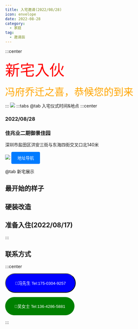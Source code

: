 ```yaml
---
title: 入宅邀请(2022/08/28)
icon: envelope
date: 2022-08-28
category:
  - 家庭
tag:
  - 邀请函
---
```

:::center

<font size="10" color="red" style="font-family: 'Noto Serif SC', serif;">新宅入伙</font>
<br>

<font size="6" color="orange" style="font-family: 'Noto Serif SC', serif;">冯府乔迁之喜，恭候您的到来</font>

:::
![](https://pan.4a1801.life/d/Onedrive-4A1801/%E4%B8%AA%E4%BA%BA%E5%BB%BA%E7%AB%99/public/article/%E5%AE%B6%E5%BA%AD/%E9%82%80%E8%AF%B7%E5%87%BD/%E5%85%A5%E5%AE%85%E9%82%80%E8%AF%B7/20220828%E5%85%A5%E5%AE%85%E9%82%80%E8%AF%B7-%E8%83%8C%E6%99%AF%E5%9B%BE.webp)
:::tabs
@tab 入宅仪式时间&地点
:::center

### 2022/08/28

### 佳兆业二期御景佳园

深圳市盐田区洪安三街与东海四街交叉口北140米

[![](https://pan.4a1801.life/d/Onedrive-4A1801/%E4%B8%AA%E4%BA%BA%E5%BB%BA%E7%AB%99/public/article/%E5%AE%B6%E5%BA%AD/%E9%82%80%E8%AF%B7%E5%87%BD/%E5%85%A5%E5%AE%85%E9%82%80%E8%AF%B7/20220828%E5%85%A5%E5%AE%85%E9%82%80%E8%AF%B7-%E5%9C%B0%E5%9D%80%E6%88%AA%E5%9B%BE.webp)](https://amap.com/place/B0IA1AUI7G)
<button type="button" style="padding: 10px 20px; background-color: #007bff; color: #fff; border: none; border-radius: 4px;" onclick="window.location.href='https://amap.com/place/B0IA1AUI7G'">地址导航</button>

@tab 新宅展示

## 最开始的样子

<VideoPlayer
src="https://pan.4a1801.life/d/Onedrive-4A1801/%E4%B8%AA%E4%BA%BA%E5%BB%BA%E7%AB%99/public/article/%E5%AE%B6%E5%BA%AD/%E9%82%80%E8%AF%B7%E5%87%BD/%E5%85%A5%E5%AE%85%E9%82%80%E8%AF%B7/20211117%E7%A7%81%E4%B8%8B%E9%AA%8C%E6%88%BF.mp4"  
poster="https://pan.4a1801.life/d/Onedrive-4A1801/%E4%B8%AA%E4%BA%BA%E5%BB%BA%E7%AB%99/public/article/%E5%AE%B6%E5%BA%AD/%E9%82%80%E8%AF%B7%E5%87%BD/%E5%85%A5%E5%AE%85%E9%82%80%E8%AF%B7/2021117%E7%83%82%E5%A4%A7%E9%97%A8.webp"  />

## 硬装改造

<VideoPlayer
src="https://pan.4a1801.life/d/Onedrive-4A1801/%E4%B8%AA%E4%BA%BA%E5%BB%BA%E7%AB%99/public/article/%E5%AE%B6%E5%BA%AD/%E9%82%80%E8%AF%B7%E5%87%BD/%E5%85%A5%E5%AE%85%E9%82%80%E8%AF%B7/4A1801%E7%A1%AC%E8%A3%85%E8%AE%B0%E5%BD%95.mp4"  
poster="https://pan.4a1801.life/d/Onedrive-4A1801/%E4%B8%AA%E4%BA%BA%E5%BB%BA%E7%AB%99/public/article/%E5%AE%B6%E5%BA%AD/%E9%82%80%E8%AF%B7%E5%87%BD/%E5%85%A5%E5%AE%85%E9%82%80%E8%AF%B7/2022.4.22%20%E6%88%BF%E9%97%B4%E7%A9%BA%E8%B0%83%E5%AE%89%E8%A3%85.webp"  />

## 准备入住(2022/08/17)

<VideoPlayer
src="https://pan.4a1801.life/d/Onedrive-4A1801/%E4%B8%AA%E4%BA%BA%E5%BB%BA%E7%AB%99/public/article/%E5%AE%B6%E5%BA%AD/%E9%82%80%E8%AF%B7%E5%87%BD/%E5%85%A5%E5%AE%85%E9%82%80%E8%AF%B7/20220817%E5%87%86%E5%A4%87%E5%85%A5%E4%BD%8F.mp4"
poster="https://pan.4a1801.life/d/Onedrive-4A1801/%E4%B8%AA%E4%BA%BA%E5%BB%BA%E7%AB%99/public/article/%E5%AE%B6%E5%BA%AD/%E9%82%80%E8%AF%B7%E5%87%BD/%E5%85%A5%E5%AE%85%E9%82%80%E8%AF%B7/20220817%E5%87%86%E5%A4%87%E5%85%A5%E4%BD%8F.webp"   />

:::

## 联系方式

:::center

<button type="button" style="padding: 20px 30px; background-color: blue; color: #fff; border: 100; border-radius: 50px;" onclick="window.location.href='tel:17503049257'">🤙冯先生 Tel:175-0304-9257</button>

<button type="button" style="padding: 20px 30px; background-color: green; color: #fff; border: none; border-radius: 50px;" onclick="window.location.href='tel:13642865881'">🤙吴女士 Tel:136-4286-5881</button>

:::
